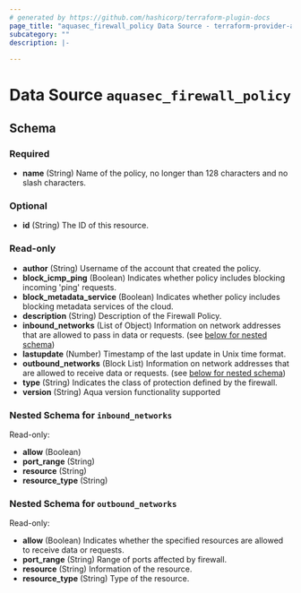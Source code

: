 ```yaml
---
# generated by https://github.com/hashicorp/terraform-plugin-docs
page_title: "aquasec_firewall_policy Data Source - terraform-provider-aquasec"
subcategory: ""
description: |-
  
---
```


# Data Source `aquasec_firewall_policy`





<!-- schema generated by tfplugindocs -->
## Schema

### Required

- **name** (String) Name of the policy, no longer than 128 characters and no slash characters.

### Optional

- **id** (String) The ID of this resource.

### Read-only

- **author** (String) Username of the account that created the policy.
- **block_icmp_ping** (Boolean) Indicates whether policy includes blocking incoming 'ping' requests.
- **block_metadata_service** (Boolean) Indicates whether policy includes blocking metadata services of the cloud.
- **description** (String) Description of the Firewall Policy.
- **inbound_networks** (List of Object) Information on network addresses that are allowed to pass in data or requests. (see [below for nested schema](#nestedatt--inbound_networks))
- **lastupdate** (Number) Timestamp of the last update in Unix time format.
- **outbound_networks** (Block List) Information on network addresses that are allowed to receive data or requests. (see [below for nested schema](#nestedblock--outbound_networks))
- **type** (String) Indicates the class of protection defined by the firewall.
- **version** (String) Aqua version functionality supported

<a id="nestedatt--inbound_networks"></a>
### Nested Schema for `inbound_networks`

Read-only:

- **allow** (Boolean)
- **port_range** (String)
- **resource** (String)
- **resource_type** (String)


<a id="nestedblock--outbound_networks"></a>
### Nested Schema for `outbound_networks`

Read-only:

- **allow** (Boolean) Indicates whether the specified resources are allowed to receive data or requests.
- **port_range** (String) Range of ports affected by firewall.
- **resource** (String) Information of the resource.
- **resource_type** (String) Type of the resource.


